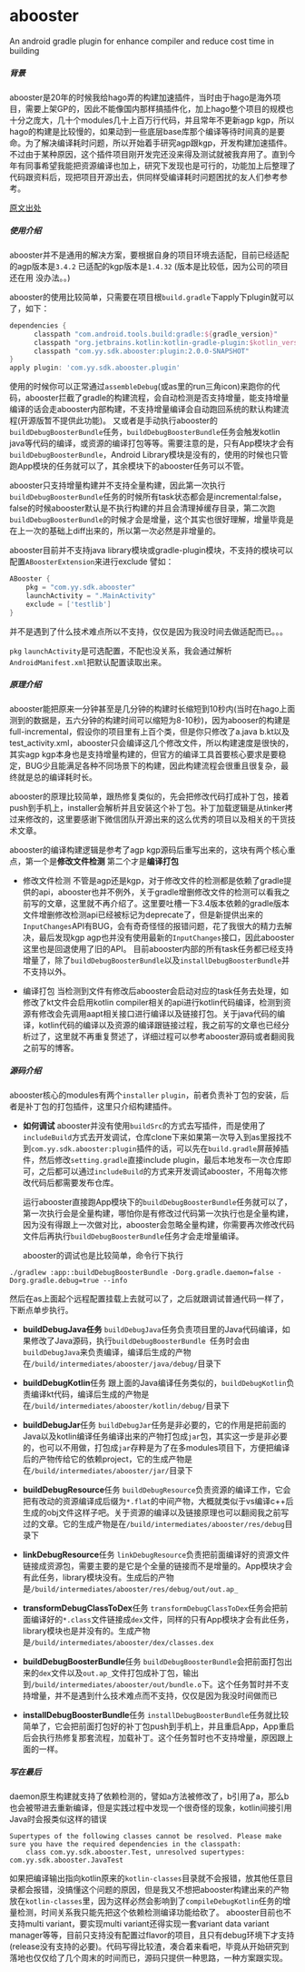 # abooster
An android gradle plugin for  enhance compiler and reduce cost time in building

##### 背景
abooster是20年的时候我给hago弄的构建加速插件，当时由于hago是海外项目，需要上架GP的，因此不能像国内那样搞插件化，加上hago整个项目的规模也十分之庞大，几十个modules几十上百万行代码，并且常年不更新agp kgp，所以hago的构建是比较慢的，如果动到一些底层base库那个编译等待时间真的是要命。为了解决编译耗时问题，所以开始着手研究agp跟kgp，开发构建加速插件。不过由于某种原因，这个插件项目刚开发完还没来得及测试就被我弃用了。直到今年有同事希望我能把资源编译也加上，研究下发现也是可行的，功能加上后整理了代码跟资料后，现把项目开源出去，供同样受编译耗时问题困扰的友人们参考参考。

 [原文出处](https://www.jianshu.com/p/411141029d23)

##### 使用介绍
abooster并不是通用的解决方案，要根据自身的项目环境去适配，目前已经适配的agp版本是`3.4.2` 已适配的kgp版本是`1.4.32` (版本是比较低，因为公司的项目还在用 没办法。。)

abooster的使用比较简单，只需要在项目根`build.gradle`下apply下plugin就可以了，如下：
```groovy
dependencies {
      classpath "com.android.tools.build:gradle:${gradle_version}"
      classpath "org.jetbrains.kotlin:kotlin-gradle-plugin:$kotlin_version"
      classpath "com.yy.sdk.abooster:plugin:2.0.0-SNAPSHOT"
}
apply plugin: 'com.yy.sdk.abooster.plugin'
```
使用的时候你可以正常通过`assembleDebug`(或as里的run三角icon)来跑你的代码，abooster拦截了gradle的构建流程，会自动检测是否支持增量，能支持增量编译的话会走abooster内部构建，不支持增量编译会自动跑回系统的默认构建流程(开源版暂不提供此功能)。
又或者是手动执行abooster的`buildDebugBoosterBundle`任务，`buildDebugBoosterBundle`任务会触发kotlin java等代码的编译，或资源的编译打包等等。需要注意的是，只有App模块才会有`buildDebugBoosterBundle`，Android Library模块是没有的，使用的时候也只管跑App模块的任务就可以了，其余模块下的abooster任务可以不管。

abooster只支持增量构建并不支持全量构建，因此第一次执行`buildDebugBoosterBundle`任务的时候所有task状态都会是incremental:false，false的时候abooster默认是不执行构建的并且会清理掉缓存目录，第二次跑`buildDebugBoosterBundle`的时候才会是增量，这个其实也很好理解，增量毕竟是在上一次的基础上diff出来的，所以第一次必然是非增量的。

abooster目前并不支持java library模块或gradle-plugin模块，不支持的模块可以配置`ABoosterExtension`来进行exclude 譬如：
```groovy
ABooster {
    pkg = "com.yy.sdk.abooster"
    launchActivity = ".MainActivity"
    exclude = ['testlib']
}
```
并不是遇到了什么技术难点所以不支持，仅仅是因为我没时间去做适配而已。。。 

`pkg` `launchActivity`是可选配置，不配也没关系，我会通过解析`AndroidManifest.xml`把默认配置读取出来。


##### 原理介绍
abooster能把原来一分钟甚至是几分钟的构建时长缩短到10秒内(当时在hago上面测到的数据是，五六分钟的构建时间可以缩短为8-10秒)，因为abooser的构建是full-incremental，假设你的项目里有上百个类，但是你只修改了a.java b.kt以及test_activity.xml，abooster只会编译这几个修改文件，所以构建速度是很快的，其实agp kgp本身也是支持增量构建的，但官方的编译工具首要核心要求是要稳定，BUG少且能满足各种不同场景下的构建，因此构建流程会很重且很复杂，最终就是总的编译耗时长。

abooster的原理比较简单，跟热修复类似的，先会把修改代码打成补丁包，接着push到手机上，installer会解析并且安装这个补丁包。补丁加载逻辑是从tinker拷过来修改的，这里要感谢下微信团队开源出来的这么优秀的项目以及相关的干货技术文章。

abooster的编译构建逻辑是参考了agp kgp源码后重写出来的，这块有两个核心重点，第一个是**修改文件检测** 第二个才是**编译打包**
- 修改文件检测
不管是agp还是kgp，对于修改文件的检测都是依赖了gradle提供的api，abooster也并不例外，关于gradle增删修改文件的检测可以看我之前写的文章，这里就不再介绍了。这里要吐槽一下3.4版本依赖的gradle版本文件增删修改检测api已经被标记为deprecate了，但是新提供出来的`InputChanges`API有BUG，会有奇奇怪怪的报错问题，花了我很大的精力去解决，最后发现kgp agp也并没有使用最新的`InputChanges`接口，因此abooster这里也是回退使用了旧的API。
目前abooster内部的所有task任务都已经支持增量了，除了`buildDebugBoosterBundle`以及`installDebugBoosterBundle`并不支持以外。

- 编译打包
当检测到文件有修改后abooster会启动对应的task任务去处理，如修改了kt文件会启用kotlin compiler相关的api进行kotlin代码编译，检测到资源有修改会先调用aapt相关接口进行编译以及链接打包。关于java代码的编译，kotlin代码的编译以及资源的编译跟链接过程，我之前写的文章也已经分析过了，这里就不再重复赘述了，详细过程可以参考abooster源码或者翻阅我之前写的博客。

##### 源码介绍
abooster核心的modules有两个`installer` `plugin`，前者负责补丁包的安装，后者是补丁包的打包插件，这里只介绍构建插件。

- **如何调试**
abooster并没有使用`buildSrc`的方式去写插件，而是使用了`includeBuild`方式去开发调试，仓库clone下来如果第一次导入到as里报找不到`com.yy.sdk.abooster:plugin`插件的话，可以先在`build.gradle`屏蔽掉插件，然后修改`setting.gradle`直接include plugin，最后本地发布一次仓库即可，之后都可以通过`includeBuild`的方式来开发调试abooster，不用每次修改代码后都需要发布仓库。

  运行abooster直接跑App模块下的`buildDebugBoosterBundle`任务就可以了，第一次执行会是全量构建，哪怕你是有修改过代码第一次执行也是全量构建，因为没有得跟上一次做对比，abooster会忽略全量构建，你需要再次修改代码文件后再执行`buildDebugBoosterBundle`任务才会走增量编译。
  
  abooster的调试也是比较简单，命令行下执行
```
./gradlew :app::buildDebugBoosterBundle -Dorg.gradle.daemon=false -Dorg.gradle.debug=true --info
```
然后在as上面起个远程配置挂载上去就可以了，之后就跟调试普通代码一样了，下断点单步执行。

- **buildDebugJava任务**
`buildDebugJava`任务负责项目里的Java代码编译，如果修改了Java源码，执行`buildDebugBoosterBundle `任务时会由`buildDebugJava`来负责编译，编译后生成的产物在`/build/intermediates/abooster/java/debug/`目录下

- **buildDebugKotlin**任务
跟上面的Java编译任务类似的，`buildDebugKotlin`负责编译kt代码，编译后生成的产物是在`/build/intermediates/abooster/kotlin/debug/`目录下

- **buildDebugJar**任务
`buildDebugJar`任务是非必要的，它的作用是把前面的Java以及kotlin编译任务编译出来的产物打包成`jar`包，其实这一步是非必要的，也可以不用做，打包成`jar`存粹是为了在多modules项目下，方便把编译后的产物传给它的依赖project，它的生成产物是在`/build/intermediates/abooster/jar/`目录下

- **buildDebugResource**任务
`buildDebugResource`负责资源的编译工作，它会把有改动的资源编译成后缀为`*.flat`的中间产物，大概就类似于vs编译c++后生成的obj文件这样子吧。关于资源的编译以及链接原理也可以翻阅我之前写过的文章。它的生成产物是在`/build/intermediates/abooster/res/debug`目录下

- **linkDebugResource**任务
`linkDebugResource`负责把前面编译好的资源文件链接成资源包，需要主要的是它是个全量的链接而不是增量的。App模块才会有此任务，library模块没有。生成后的产物是`/build/intermediates/abooster/res/debug/out/out.ap_`

- **transformDebugClassToDex**任务
`transformDebugClassToDex`任务会把前面编译好的`*.class`文件链接成`dex`文件，同样的只有App模块才会有此任务，library模块也是并没有的。生成产物是`/build/intermediates/abooster/dex/classes.dex`

- **buildDebugBoosterBundle**任务
`buildDebugBoosterBundle`会把前面打包出来的`dex`文件以及`out.ap_`文件打包成补丁包，输出到`/build/intermediates/abooster/out/bundle.o`下。这个任务暂时并不支持增量，并不是遇到什么技术难点而不支持，仅仅是因为我没时间做而已

- **installDebugBoosterBundle**任务
`installDebugBoosterBundle`任务就比较简单了，它会把前面打包好的补丁包push到手机上，并且重启App，App重启后会执行热修复那套流程，加载补丁。这个任务暂时也不支持增量，原因跟上面的一样。

##### 写在最后
daemon原生构建就支持了依赖检测的，譬如a方法被修改了，b引用了a，那么b也会被带进去重新编译，但是实践过程中发现一个很奇怪的现象，kotlin间接引用Java时会报类似这样的错误
```
Supertypes of the following classes cannot be resolved. Please make sure you have the required dependencies in the classpath:
    class com.yy.sdk.abooster.Test, unresolved supertypes: com.yy.sdk.abooster.JavaTest
```
如果把编译输出指向kotlin原来的`kotlin-classes`目录就不会报错，放其他任意目录都会报错，没搞懂这个问题的原因，但是我又不想把abooster构建出来的产物放在`kotlin-classes`里，因为这样必然会影响到了`compileDebugKotlin`任务的增量检测，时间关系我只能先把这个依赖检测编译功能给砍了。
 abooster目前也不支持multi variant，要实现multi variant还得实现一套variant data variant manager等等，目前只支持没有配置过flavor的项目，且只有debug环境下才支持(release没有支持的必要)。代码写得比较渣，凑合着来看吧，毕竟从开始研究到落地也仅仅给了几个周末的时间而已，源码只提供一种思路，一种方案跟实现。

